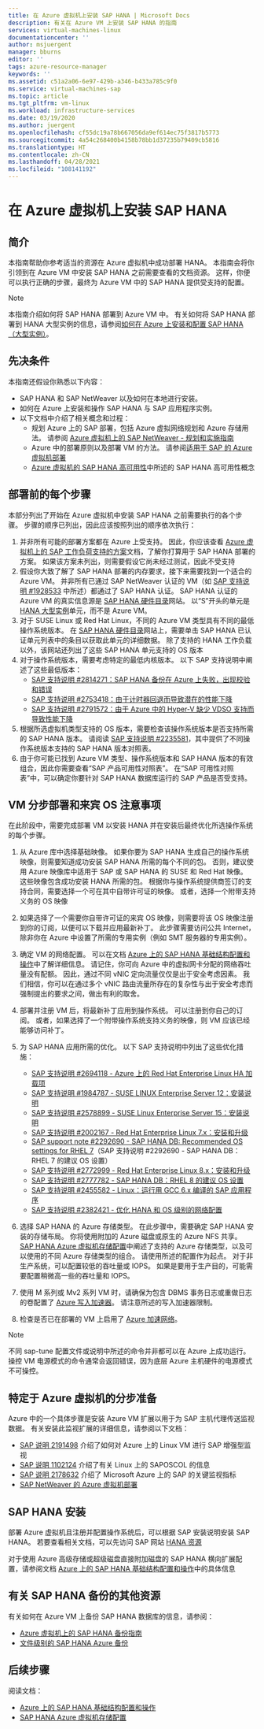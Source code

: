 ```yaml
---
title: 在 Azure 虚拟机上安装 SAP HANA | Microsoft Docs
description: 有关在 Azure VM 上安装 SAP HANA 的指南
services: virtual-machines-linux
documentationcenter: ''
author: msjuergent
manager: bburns
editor: ''
tags: azure-resource-manager
keywords: ''
ms.assetid: c51a2a06-6e97-429b-a346-b433a785c9f0
ms.service: virtual-machines-sap
ms.topic: article
ms.tgt_pltfrm: vm-linux
ms.workload: infrastructure-services
ms.date: 03/19/2020
ms.author: juergent
ms.openlocfilehash: cf55dc19a78b667056da9ef614ec75f3817b5773
ms.sourcegitcommit: 4a54c268400b4158b78bb1d37235b79409cb5816
ms.translationtype: HT
ms.contentlocale: zh-CN
ms.lasthandoff: 04/28/2021
ms.locfileid: "108141192"
---
```

# <a name="installation-of-sap-hana-on-azure-virtual-machines"></a>在 Azure 虚拟机上安装 SAP HANA
## <a name="introduction"></a>简介
本指南帮助你参考适当的资源在 Azure 虚拟机中成功部署 HANA。 本指南会将你引领到在 Azure VM 中安装 SAP HANA 之前需要查看的文档资源。 这样，你便可以执行正确的步骤，最终为 Azure VM 中的 SAP HANA 提供受支持的配置。  

> [!NOTE]
> 本指南介绍如何将 SAP HANA 部署到 Azure VM 中。 有关如何将 SAP HANA 部署到 HANA 大型实例的信息，请参阅[如何在 Azure 上安装和配置 SAP HANA（大型实例）](./hana-installation.md)。
 
## <a name="prerequisites"></a>先决条件
本指南还假设你熟悉以下内容：
* SAP HANA 和 SAP NetWeaver 以及如何在本地进行安装。
* 如何在 Azure 上安装和操作 SAP HANA 与 SAP 应用程序实例。
* 以下文档中介绍了相关概念和过程：
   * 规划 Azure 上的 SAP 部署，包括 Azure 虚拟网络规划和 Azure 存储用法。 请参阅 [Azure 虚拟机上的 SAP NetWeaver - 规划和实施指南](./planning-guide.md)
   * Azure 中的部署原则以及部署 VM 的方法。 请参阅[适用于 SAP 的 Azure 虚拟机部署](./deployment-guide.md)
   * [Azure 虚拟机的 SAP HANA 高可用性](./sap-hana-availability-overview.md)中所述的 SAP HANA 高可用性概念

## <a name="step-by-step-before-deploying"></a>部署前的每个步骤
本部分列出了开始在 Azure 虚拟机中安装 SAP HANA 之前需要执行的各个步骤。 步骤的顺序已列出，因此应该按照列出的顺序依次执行：

1. 并非所有可能的部署方案都在 Azure 上受支持。 因此，你应该查看 [Azure 虚拟机上的 SAP 工作负荷支持的方案](./sap-planning-supported-configurations.md)文档，了解你打算用于 SAP HANA 部署的方案。 如果该方案未列出，则需要假设它尚未经过测试，因此不受支持
2. 假设你大致了解了 SAP HANA 部署的内存要求，接下来需要找到一个适合的 Azure VM。 并非所有已通过 SAP NetWeaver 认证的 VM（如 [SAP 支持说明 #1928533](https://launchpad.support.sap.com/#/notes/1928533) 中所述）都通过了 SAP HANA 认证。 SAP HANA 认证的 Azure VM 的真实信息源是 [SAP HANA 硬件目录](https://www.sap.com/dmc/exp/2014-09-02-hana-hardware/enEN/iaas.html#categories=Microsoft%20Azure)网站。 以“S”开头的单元是 [HANA 大型实例](./hana-overview-architecture.md)单元，而不是 Azure VM。
3. 对于 SUSE Linux 或 Red Hat Linux，不同的 Azure VM 类型具有不同的最低操作系统版本。 在 [SAP HANA 硬件目录](https://www.sap.com/dmc/exp/2014-09-02-hana-hardware/enEN/iaas.html#categories=Microsoft%20Azure)网站上，需要单击 SAP HANA 已认证单元列表中的条目以获取此单元的详细数据。 除了支持的 HANA 工作负载以外，该网站还列出了这些 SAP HANA 单元支持的 OS 版本
4. 对于操作系统版本，需要考虑特定的最低内核版本。 以下 SAP 支持说明中阐述了这些最低版本：
    - [SAP 支持说明 #2814271：SAP HANA 备份在 Azure 上失败，出现校验和错误](https://launchpad.support.sap.com/#/notes/2814271)
    - [SAP 支持说明 #2753418：由于计时器回退而导致潜在的性能下降](https://launchpad.support.sap.com/#/notes/2753418)
    - [SAP 支持说明 #2791572：由于 Azure 中的 Hyper-V 缺少 VDSO 支持而导致性能下降](https://launchpad.support.sap.com/#/notes/2791572)
4. 根据所选虚拟机类型支持的 OS 版本，需要检查该操作系统版本是否支持所需的 SAP HANA 版本。 请阅读 [SAP 支持说明 #2235581](https://launchpad.support.sap.com/#/notes/2235581)，其中提供了不同操作系统版本支持的 SAP HANA 版本对照表。
5. 由于你可能已找到 Azure VM 类型、操作系统版本和 SAP HANA 版本的有效组合，因此你需要查看“SAP 产品可用性对照表”。 在“SAP 可用性对照表”中，可以确定你要针对 SAP HANA 数据库运行的 SAP 产品是否受支持。


## <a name="step-by-step-vm-deployment-and-guest-os-considerations"></a>VM 分步部署和来宾 OS 注意事项
在此阶段中，需要完成部署 VM 以安装 HANA 并在安装后最终优化所选操作系统的每个步骤。

1. 从 Azure 库中选择基础映像。 如果你要为 SAP HANA 生成自己的操作系统映像，则需要知道成功安装 SAP HANA 所需的每个不同的包。 否则，建议使用 Azure 映像库中适用于 SAP 或 SAP HANA 的 SUSE 和 Red Hat 映像。 这些映像包含成功安装 HANA 所需的包。 根据你与操作系统提供商签订的支持合同，需要选择一个可在其中自带许可证的映像。 或者，选择一个附带支持义务的 OS 映像
2. 如果选择了一个需要你自带许可证的来宾 OS 映像，则需要将该 OS 映像注册到你的订阅，以便可以下载并应用最新补丁。 此步骤需要访问公共 Internet， 除非你在 Azure 中设置了所需的专用实例（例如 SMT 服务器的专用实例）。
3. 确定 VM 的网络配置。 可以在文档 [Azure 上的 SAP HANA 基础结构配置和操作](./hana-vm-operations.md)中了解详细信息。 请记住，你可向 Azure 中的虚拟网卡分配的网络吞吐量没有配额。 因此，通过不同 vNIC 定向流量仅仅是出于安全考虑因素。 我们相信，你可以在通过多个 vNIC 路由流量所存在的复杂性与出于安全考虑而强制提出的要求之间，做出有利的取舍。
3. 部署并注册 VM 后，将最新补丁应用到操作系统。 可以注册到你自己的订阅。 或者，如果选择了一个附带操作系统支持义务的映像，则 VM 应该已经能够访问补丁。 
4. 为 SAP HANA 应用所需的优化。 以下 SAP 支持说明中列出了这些优化措施：

    - [SAP 支持说明 #2694118 - Azure 上的 Red Hat Enterprise Linux HA 加载项](https://launchpad.support.sap.com/#/notes/2694118)
    - [SAP 支持说明 #1984787 - SUSE LINUX Enterprise Server 12：安装说明](https://launchpad.support.sap.com/#/notes/1984787) 
    - [SAP 支持说明 #2578899 - SUSE Linux Enterprise Server 15：安装说明](https://launchpad.support.sap.com/#/notes/2578899)
    - [SAP 支持说明 #2002167 - Red Hat Enterprise Linux 7.x：安装和升级](https://launchpad.support.sap.com/#/notes/0002002167)
    - [SAP support note #2292690 - SAP HANA DB: Recommended OS settings for RHEL 7](https://launchpad.support.sap.com/#/notes/0002292690)（SAP 支持说明 #2292690 - SAP HANA DB：RHEL 7 的建议 OS 设置） 
    -  [SAP 支持说明 #2772999 - Red Hat Enterprise Linux 8.x：安装和升级](https://launchpad.support.sap.com/#/notes/2772999) 
    -  [SAP 支持说明 #2777782 - SAP HANA DB：RHEL 8 的建议 OS 设置](https://launchpad.support.sap.com/#/notes/2777782)
    -  [SAP 支持说明 #2455582 - Linux：运行用 GCC 6.x 编译的 SAP 应用程序](https://launchpad.support.sap.com/#/notes/0002455582)
    -  [SAP 支持说明 #2382421 - 优化 HANA 和 OS 级别的网络配置](https://launchpad.support.sap.com/#/notes/2382421)

1. 选择 SAP HANA 的 Azure 存储类型。 在此步骤中，需要确定 SAP HANA 安装的存储布局。 你将使用附加的 Azure 磁盘或原生的 Azure NFS 共享。 [SAP HANA Azure 虚拟机存储配置](./hana-vm-operations-storage.md)中阐述了支持的 Azure 存储类型，以及可以使用的不同 Azure 存储类型的组合。 请使用所述的配置作为起点。 对于非生产系统，可以配置较低的吞吐量或 IOPS。 如果是要用于生产目的，可能需要配置稍微高一些的吞吐量和 IOPS。
2. 使用 M 系列或 Mv2 系列 VM 时，请确保为包含 DBMS 事务日志或重做日志的卷配置了 [Azure 写入加速器](../../how-to-enable-write-accelerator.md)。 请注意所述的写入加速器限制。
2. 检查是否已在部署的 VM 上启用了 [Azure 加速网络](https://azure.microsoft.com/blog/maximize-your-vm-s-performance-with-accelerated-networking-now-generally-available-for-both-windows-and-linux/)。

> [!NOTE]
> 不同 sap-tune 配置文件或说明中所述的命令并非都可以在 Azure 上成功运行。 操控 VM 电源模式的命令通常会返回错误，因为底层 Azure 主机硬件的电源模式不可操控。

## <a name="step-by-step-preparations-specific-to-azure-virtual-machines"></a>特定于 Azure 虚拟机的分步准备
Azure 中的一个具体步骤是安装 Azure VM 扩展以用于为 SAP 主机代理传送监视数据。 有关安装此监视扩展的详细信息，请参阅以下文档：

-  [SAP 说明 2191498](https://launchpad.support.sap.com/#/notes/2191498/E) 介绍了如何对 Azure 上的 Linux VM 进行 SAP 增强型监视 
-  [SAP 说明 1102124](https://launchpad.support.sap.com/#/notes/1102124/E) 介绍了有关 Linux 上的 SAPOSCOL 的信息 
-  [SAP 说明 2178632](https://launchpad.support.sap.com/#/notes/2178632/E) 介绍了 Microsoft Azure 上的 SAP 的关键监视指标
-  [SAP NetWeaver 的 Azure 虚拟机部署](./deployment-guide.md#d98edcd3-f2a1-49f7-b26a-07448ceb60ca)

## <a name="sap-hana-installation"></a>SAP HANA 安装
部署 Azure 虚拟机且注册并配置操作系统后，可以根据 SAP 安装说明安装 SAP HANA。 若要查看相关文档，可以先访问 SAP 网站 [HANA 资源](https://www.sap.com/products/s4hana-erp.html?btp=9d3e6f82-d8ab-4122-8d2d-bf4971217afd)

对于使用 Azure 高级存储或超级磁盘直接附加磁盘的 SAP HANA 横向扩展配置，请参阅文档 [Azure 上的 SAP HANA 基础结构配置和操作](./hana-vm-operations.md#configuring-azure-infrastructure-for-sap-hana-scale-out)中的具体信息


## <a name="additional-resources-for-sap-hana-backup"></a>有关 SAP HANA 备份的其他资源
有关如何在 Azure VM 上备份 SAP HANA 数据库的信息，请参阅：
* [Azure 虚拟机上的 SAP HANA 备份指南](../../../backup/sap-hana-db-about.md)
* [文件级别的 SAP HANA Azure 备份](../../../backup/sap-hana-db-about.md)

## <a name="next-steps"></a>后续步骤
阅读文档：

- [Azure 上的 SAP HANA 基础结构配置和操作](./hana-vm-operations.md)
- [SAP HANA Azure 虚拟机存储配置](./hana-vm-operations-storage.md)